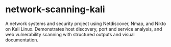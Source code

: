 # network-scanning-kali
A network systems and security project using Netdiscover, Nmap, and Nikto on Kali Linux. Demonstrates host discovery, port and service analysis, and web vulnerability scanning with structured outputs and visual documentation.
